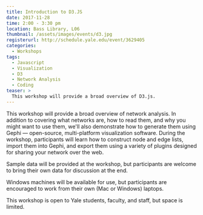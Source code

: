```yaml
---
title: Introduction to D3.JS
date: 2017-11-28
time: 2:00 - 3:30 pm
location: Bass Library, L06
thumbnail: /assets/images/events/d3.jpg
registerurl: http://schedule.yale.edu/event/3629405
categories:
  - Workshops
tags:
  - Javascript
  - Visualization
  - D3
  - Network Analysis
  - Coding
teaser: >
  This workshop will provide a broad overview of D3.js. 
---
```


This workshop will provide a broad overview of network analysis. In addition to covering what networks are, how to read them, and why you might want to use them, we'll also demonstrate how to generate them using Gephi — open-source, multi-platform visualization software. During the workshop, participants will learn how to construct node and edge lists, import them into Gephi, and export them using a variety of plugins designed for sharing your network over the web. 

Sample data will be provided at the workshop, but participants are welcome to bring their own data for discussion at the end.

Windows machines will be available for use, but participants are encouraged to work from their own (Mac or Windows) laptops. 

This workshop is open to Yale students, faculty, and staff, but space is limited.